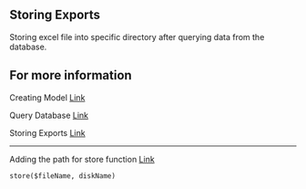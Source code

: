 ## Storing Exports
Storing excel file into specific directory after querying data from the database.

## For more information
Creating Model
[Link](https://laravel.com/docs/8.x/eloquent)

Query Database
[Link](https://docs.laravel-excel.com/3.1/exports/from-query.html)

Storing Exports 
[Link](https://docs.laravel-excel.com/3.1/exports/store.html)

___

Adding the path for store function
[Link](https://stackoverflow.com/questions/39154484/how-to-change-storage-path-in-laravel-5-3-to-public)

`store($fileName, diskName)`
